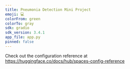 ```yaml
---
title: Pneumonia Detection Mini Project
emoji: 💻
colorFrom: green
colorTo: gray
sdk: gradio
sdk_version: 3.4.1
app_file: app.py
pinned: false
---
```


Check out the configuration reference at https://huggingface.co/docs/hub/spaces-config-reference
